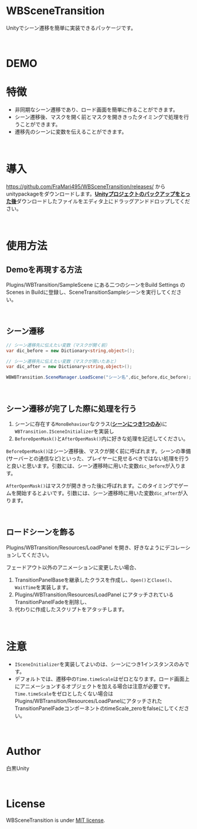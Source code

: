 # WBSceneTransition
Unityでシーン遷移を簡単に実装できるパッケージです。

<br>

# DEMO


# 特徴

- 非同期なシーン遷移であり、ロード画面を簡単に作ることができます。
- シーン遷移後、マスクを開く前とマスクを開ききったタイミングで処理を行うことができます。
- 遷移先のシーンに変数を伝えることができます。

<br>


# 導入

https://github.com/FraMari495/WBSceneTransition/releases/
からunitypackageをダウンロードします。<u>**Unityプロジェクトのバックアップをとった後**</u>ダウンロードしたファイルをエディタ上にドラッグアンドドロップしてください。

<br>

# 使用方法

## <b>Demoを再現する方法</b>
Plugins/WBTransition/SampleScene にある二つのシーンをBuild Settings のScenes in Buildに登録し、SceneTransitionSampleシーンを実行してください。

<br>

## <b>シーン遷移</b>
```c#
// シーン遷移先に伝えたい変数（マスクが開く前）
var dic_before = new Dictionary<string,object>();

// シーン遷移先に伝えたい変数（マスクが開いたあと）
var dic_after = new Dictionary<string,object>();

WBWBTransition.SceneManager.LoadScene("シーン名",dic_before,dic_before);
```

<br>

## <b>シーン遷移が完了した際に処理を行う</b>

1. シーンに存在する`MonoBehaviour`なクラス(<u>**シーンにつき1つのみ**</u>)に `WBTransition.ISceneInitializer`を実装し
2. `BeforeOpenMask()`と`AfterOpenMask()`内に好きな処理を記述してください。

`BeforeOpenMask()`はシーン遷移後、マスクが開く前に呼ばれます。シーンの準備(サーバーとの通信など)といった、プレイヤーに見せるべきではない処理を行うと良いと思います。引数には、シーン遷移時に用いた変数`dic_before`が入ります。

`AfterOpenMask()`はマスクが開ききった後に呼ばれます。このタイミングでゲームを開始するとよいです。引数には、シーン遷移時に用いた変数`dic_after`が入ります。


<br>

## <b>ロードシーンを飾る</b>

Plugins/WBTransition/Resources/LoadPanel を開き、好きなようにデコレーションしてください。

フェードアウト以外のアニメーションに変更したい場合、
1. TransitionPanelBaseを継承したクラスを作成し、`Open()`と`Close()`、`WaitTime`を実装します。
2. Plugins/WBTransition/Resources/LoadPanel にアタッチされているTransitionPanelFadeを削除し、
3. 代わりに作成したスクリプトをアタッチします。

<br>

# 注意

- `ISceneInitializer`を実装してよいのは、シーンにつき1インスタンスのみです。
- デフォルトでは、遷移中の`Time.timeScale`はゼロとなります。ロード画面上にアニメーションするオブジェクトを加える場合は注意が必要です。\
`Time.timeScale`をゼロとしたくない場合はPlugins/WBTransition/Resources/LoadPanelにアタッチされたTransitionPanelFadeコンポーネントのtimeScale_zeroをfalseにしてください。

<br>

# Author

白黒Unity

<br>

# License

WBSceneTransition is under [MIT license](https://en.wikipedia.org/wiki/MIT_License).